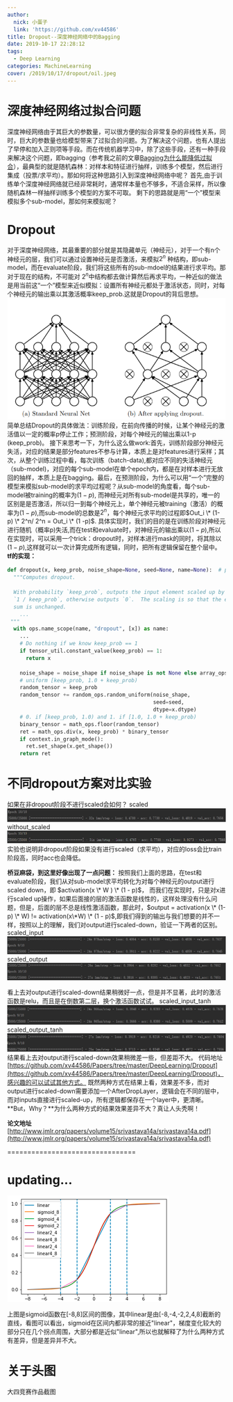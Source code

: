```yaml
---
author:
  nick: 小蛋子
  link: 'https://github.com/xv44586'
title: Dropout--深度神经网络中的Bagging
date: 2019-10-17 22:28:12
tags: 
  - Deep Learning
categories: MachineLearning
cover: /2019/10/17/dropout/oil.jpeg
---
```

<!-- toc -->

# 深度神经网络过拟合问题
深度神经网络由于其巨大的参数量，可以很方便的拟合非常复杂的非线性关系，同时，巨大的参数量也给模型带来了过拟合的问题。为了解决这个问题，也有人提出了早停和加入正则项等手段。而在传统机器学习中，除了这些手段，还有一种手段来解决这个问题，即bagging（参考我之前的文章[Bagging为什么能降低过拟合](https://xv44586.github.io/2019/10/16/bagging/)），最典型的就是随机森林：对样本和特征进行抽样，训练多个模型，然后进行集成（投票/求平均）。那如何将这种思路引入到深度神经网络中呢？
首先,由于训练单个深度神经网络就已经非常耗时，通常样本量也不够多，不适合采样，所以像随机森林一样抽样训练多个模型的方案不可取。
剩下的思路就是用“一个”模型来模拟多个sub-model，那如何来模拟呢？

# Dropout
对于深度神经网络，其最重要的部分就是其隐藏单元（神经元），对于一个有n个神经元的层，我们可以通过设置神经元是否激活，来模拟$2^n$ 种结构，即sub-model，而在evaluate阶段，我们将这些所有的sub-mdoel的结果进行求平均。那对于现在的结构，不可能对 $2^n$中结构都去做计算然后再求平均，一种近似的做法是用当前这“一个”模型来近似模拟：设置所有神经元都处于激活状态，同时，对每个神经元的输出乘以其激活概率keep_prob.这就是Dropout的背后思想。
![Dropout](/2019/10/17/dropout/dropout.png)
简单总结Dropout的具体做法：训练阶段，在前向传播的时候，让某个神经元的激活值以一定的概率p停止工作；预测阶段，对每个神经元的输出乘以1-p (keep_prob)。
接下来思考一下，为什么这么做work:首先，训练阶段部分神经元失活，对应的结果是部分features不参与计算，本质上是对features进行采样；其次，从整个训练过程中看，每次训练（batch-data),都对应不同的失活神经元（sub-model)，对应的每个sub-model在单个epoch内，都是在对样本进行无放回的抽样，本质上是在bagging。最后，在预测阶段，为什么可以用“一个”完整的模型来模拟sub-model的求平均过程呢？从sub-model的角度看，每个sub-model被training的概率为$(1-p)$, 而神经元对所有sub-model是共享的，唯一的区别是是否激活，所以归一到每个神经元上，单个神经元被training（激活）的概率为$(1-p)$,而sub-model的总数是$2^n$，每个神经元求平均的过程即$Out_i \* (1-p) \* 2^n/ 2^n = Out_i \* (1 -p)$.
具体实现时，我们的目的是在训练阶段对神经元进行随机（概率p)失活,而在test和evaluate时，对神经元的输出乘以$(1-p)$,所以在实现时，可以采用一个trick：dropout时，对样本进行mask的同时，将其除以$(1-p)$,这样就可以一次计算完成所有逻辑，同时，把所有逻辑保留在整个层中。
**tf的实现：**
```python
def dropout(x, keep_prob, noise_shape=None, seed=None, name=None):  # pylint: disable=invalid-name
  """Computes dropout.

  With probability `keep_prob`, outputs the input element scaled up by
  `1 / keep_prob`, otherwise outputs `0`.  The scaling is so that the expected
  sum is unchanged.
    ...
 """
  with ops.name_scope(name, "dropout", [x]) as name:
    ...
    # Do nothing if we know keep_prob == 1
    if tensor_util.constant_value(keep_prob) == 1:
      return x

    noise_shape = noise_shape if noise_shape is not None else array_ops.shape(x)
    # uniform [keep_prob, 1.0 + keep_prob)
    random_tensor = keep_prob
    random_tensor += random_ops.random_uniform(noise_shape,
                                               seed=seed,
                                               dtype=x.dtype)
    # 0. if [keep_prob, 1.0) and 1. if [1.0, 1.0 + keep_prob)
    binary_tensor = math_ops.floor(random_tensor)
    ret = math_ops.div(x, keep_prob) * binary_tensor
    if context.in_graph_mode():
      ret.set_shape(x.get_shape())
    return ret
```

# 不同dropout方案对比实验
如果在非dropout阶段不进行scaled会如何？
scaled
![scaled.png](/2019/10/17/dropout/scaled.png)
without_scaled
![without_scaled.png](/2019/10/17/dropout/without-scaled.png)
实验也说明非dropout阶段如果没有进行scaled（求平均），对应的loss会比train阶段高，同时acc也会降低。

**桥豆麻袋，到这里好像出现了一点问题：**
按照我们上面的思路，在test和evaluate阶段，我们从对sub-model求平均转化为对每个神经元的output进行scaled down，即 $activation(x \* W ) \* (1 - p)$， 而我们在实现时，只是对x进行scaled up操作，如果后面接的层的激活函数是线性的，这样处理没有什么问题，但是，后面的层不总是线性激活函数，那此时，$output = activation(x \* (1-p) \* W)  != activation(x\*W) \* (1 - p)$,即我们得到的输出与我们想要的并不一样，按照以上的理解，我们对output进行scaled-down，验证一下两者的区别。
scaled_input
![scaled_input.png](/2019/10/17/dropout/scaled-input.png)
scaled_output
![scaled_output.png](/2019/10/17/dropout/scaled-output.png)

看上去对output进行scaled-down结果稍微好一点，但是并不显著，此时的激活函数是relu，而且是在倒数第二层，换个激活函数试试。
scaled_input_tanh
![scaled_input_tanh.png](/2019/10/17/dropout/scaled_input_tanh.png)
scaled_output_tanh
![scaled_output_tanh.png](/2019/10/17/dropout/scaled_output_tanh.png)
结果看上去对output进行scaled-down效果稍微差一些，但差距不大。
代码地址[https://github.com/xv44586/Papers/tree/master/DeepLearning/Dropout](https://github.com/xv44586/Papers/tree/master/DeepLearning/Dropout)，感兴趣的可以试试其他方式。
既然两种方式在结果上看，效果差不多，而对output进行scaled-down需要添加一个AfterDropLayer，逻辑会在不同的层中，而对inputs直接进行scaled-up，所有逻辑都保存在一个layer中，更清晰。
**But，Why？**为什么两种方式的结果效果差异不大？真让人头秃啊！

**论文地址**
[http://www.jmlr.org/papers/volume15/srivastava14a/srivastava14a.pdf](http://www.jmlr.org/papers/volume15/srivastava14a/srivastava14a.pdf)

================================
# updating...
![image.png](/2019/10/17/dropout/linear.png)

上图是sigmoid函数在[-8,8]区间的图像，其中linear是由[-8,-4,-2,2,4,8]截断的直线，看图可以看出，sigmoid在区间内都非常的接近"linear"，梯度变化较大的部分只在几个拐点周围，大部分都是近似"linear",所以也就解释了为什么两种方式有差异，但是差异并不大。

# 关于头图
大四竞赛作品截图
